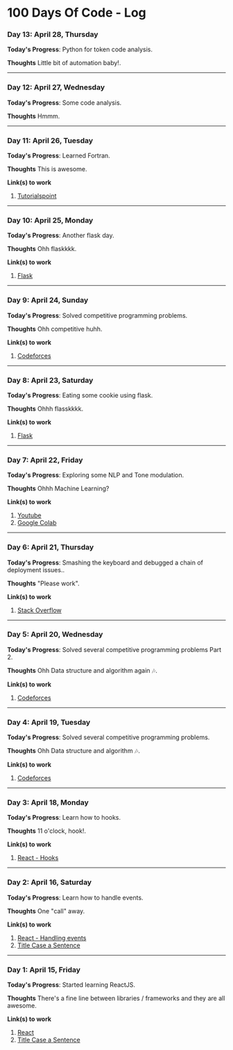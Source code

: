 # 100 Days Of Code - Log

### Day 13: April 28, Thursday

**Today's Progress**: Python for token code analysis.

**Thoughts** Little bit of automation baby!.

---

### Day 12: April 27, Wednesday

**Today's Progress**: Some code analysis.

**Thoughts** Hmmm.

---

### Day 11: April 26, Tuesday

**Today's Progress**: Learned Fortran.

**Thoughts** This is awesome.

**Link(s) to work**
1. [Tutorialspoint](https://tutorialspoint.com/)

---

### Day 10: April 25, Monday

**Today's Progress**: Another flask day.

**Thoughts** Ohh flaskkkk.

**Link(s) to work**
1. [Flask](https://flask.palletsprojects.com/)

---

### Day 9: April 24, Sunday

**Today's Progress**: Solved competitive programming problems.

**Thoughts** Ohh competitive huhh.

**Link(s) to work**
1. [Codeforces](https://codeforces.com/)

---

### Day 8: April 23, Saturday

**Today's Progress**: Eating some cookie using flask.

**Thoughts** Ohhh flasskkkk.

**Link(s) to work**
1. [Flask](https://flask.palletsprojects.com/)

---

### Day 7: April 22, Friday

**Today's Progress**: Exploring some NLP and Tone modulation.

**Thoughts** Ohhh Machine Learning?

**Link(s) to work**
1. [Youtube](https://youtube.com)
1. [Google Colab](https://colab.research.google.com/)

---

### Day 6: April 21, Thursday

**Today's Progress**: Smashing the keyboard and debugged a chain of deployment issues..

**Thoughts** "Please work".

**Link(s) to work**
1. [Stack Overflow](https://stackoverflow.com)

---

### Day 5: April 20, Wednesday

**Today's Progress**: Solved several competitive programming problems Part 2.

**Thoughts** Ohh Data structure and algorithm again 🎶.

**Link(s) to work**
1. [Codeforces](https://codeforces.com/)

---

### Day 4: April 19, Tuesday

**Today's Progress**: Solved several competitive programming problems.

**Thoughts** Ohh Data structure and algorithm 🎶.

**Link(s) to work**
1. [Codeforces](https://codeforces.com/)

---

### Day 3: April 18, Monday

**Today's Progress**: Learn how to hooks.

**Thoughts** 11 o'clock, hook!.

**Link(s) to work**
1. [React - Hooks](https://reactjs.org/docs/hooks-intro.html)

---

### Day 2: April 16, Saturday

**Today's Progress**: Learn how to handle events.

**Thoughts** One "call" away.

**Link(s) to work**
1. [React - Handling events](https://reactjs.org/docs/handling-events.html)
2. [Title Case a Sentence](https://codepen.io)

---

### Day 1: April 15, Friday

**Today's Progress**: Started learning ReactJS.

**Thoughts** There's a fine line between libraries / frameworks and they are all awesome.

**Link(s) to work**
1. [React](https://reactjs.org/)
2. [Title Case a Sentence](https://codepen.io)
